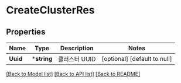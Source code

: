 # CreateClusterRes

## Properties
Name | Type | Description | Notes
------------ | ------------- | ------------- | -------------
**Uuid** | ***string** | 클러스터 UUID | [optional] [default to null]

[[Back to Model list]](../README.md#documentation-for-models) [[Back to API list]](../README.md#documentation-for-api-endpoints) [[Back to README]](../README.md)


